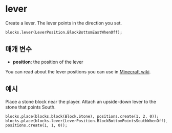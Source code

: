 # lever

Create a lever. The lever points in the direction you set.

```sig
blocks.lever(LeverPosition.BlockBottomEastWhenOff);
```

## 매개 변수

* **position**: the position of the lever

You can read about the lever positions you can use in [Minecraft wiki](http://minecraft.gamepedia.com/Lever#Data_values).

## 예시

Place a stone block near the player. Attach an upside-down lever to the stone that points South.

```blocks
blocks.place(blocks.block(Block.Stone), positions.create(1, 2, 0));
blocks.place(blocks.lever(LeverPosition.BlockBottomPointsSouthWhenOff), positions.create(1, 1, 0));
```